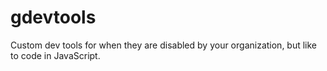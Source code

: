 # gdevtools
Custom dev tools for when they are disabled by your organization, but like to code in JavaScript.
